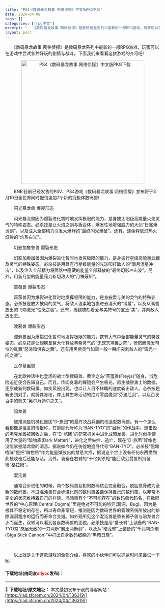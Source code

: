 ```yaml
---
title: "PS4《数码暴龙故事 网络侦探》中文版PKG下载"
date: 2024-04-08
tags: []
categories: ["rpg中文"]
excerpt: "　　《数码暴龙故事 网络侦探》是数码暴龙系列中最新的一部RPG游戏，玩家可以在游戏中尝试各种好玩的剧情与战斗。下面我们来看看这款游戏的介绍吧! 　　BNEI目前已经发售的PSV、PS4游戏《数码暴龙故事 网络侦探》宣布将于3月10日全世界同时配信追加7个新的究极体数码兽! 　　闪光暴龙兽 爆裂形态 &hellip;"
layout: post
---
```


 <p>　　《数码暴龙故事 网络侦探》是数码暴龙系列中最新的一部RPG游戏，玩家可以在游戏中尝试各种好玩的剧情与战斗。下面我们来看看这款游戏的介绍吧!</p> <p align="center"><img align="" border="0" src="https://lad.sfcrom.cn/wp-content/uploads/2024/04/20240408_66136f97c0e4a.webp" width="401" alt="PS4《数码暴龙故事 网络侦探》中文版PKG下载" /></p> <p>　　BNEI目前已经发售的PSV、PS4游戏《数码暴龙故事 网络侦探》宣布将于3月10日全世界同时配信追加7个新的究极体数码兽!</p> <p>　　闪光暴龙兽 爆裂形态</p> <p>　　闪光暴龙兽因为爆裂进化暂时地发挥极限的能力，是身披太阳级高能量火焰灵气的特殊姿态。必杀技是让火焰之剑与盾合体，爆发性地增强威力的大剑&ldquo;日冕爆炎剑&rdquo;，以及注入全部精力引发大爆炸的&ldquo;最终闪光爆破&rdquo;。还有，连续释放炽热火焰弹的&ldquo;灼热白光&rdquo;。</p> <p>　　幻影加鲁鲁兽 爆裂形态</p> <p>　　幻影加奥加兽因为爆裂进化暂时地发挥极限的能力，是身披行星级高能量武器及灵气的特殊姿态。必杀技是用具有行星级能量的光球叩打敌人的&ldquo;满月流星冲击&rdquo;，以及注入全部精力将武器中隐藏的能量全部释放的&ldquo;最终幻影冲击波&rdquo;。另外，用新月型的能量薙刀斩切敌人的&ldquo;月神薙斩&rdquo;。</p> <p>　　蔷薇兽 爆裂形态</p> <p>　　蔷薇兽因为爆裂进化暂时地发挥极限的能力，是身披爱与美的灵气的特殊姿态。必杀技是放大披风的灵气，将敌人温柔地包裹进去消灭的&ldquo;博爱&rdquo;，以及从嘴唇放出的飞吻激光&ldquo;性感之唇&rdquo;。还有，缠绕镌刻着爱与美符号的宝玉&ldquo;美&rdquo;，并向敌人放出去。</p> <p>　　渡鸦兽 爆裂形态</p> <p>　　渡鸦兽因为爆裂进化暂时地发挥极限的能力，携有大气中全部能量灵气的特殊姿态。必杀技是让翅膀呈巨大化释放黑紫灵气的&ldquo;无双天翔翼之阵&rdquo;，愤怒而激发可怕的乱舞&ldquo;怒涛暗供丧之舞&rdquo;。还有用黑紫灵气如雷一般一瞬间突刺敌人的&ldquo;雷光一闪之突&rdquo;。</p> <p>　　瓦尔基里兽</p> <p>　　在北欧神话中也登场的战士型数码兽。黄金之鸟&ldquo;芙蕾雅(Freyja)&rdquo;随身，当危险迫近便会告知自己。而且，传闻身着的耀铠会产生极光，再生战败勇士的数据，还原成新的数码蛋。如疾风般出现，也以让人目不转睛的速度斩击敌人。必杀技是斩击到对手，就将其冻结，停止其生命活动的绝对零度魔剑&ldquo;芬里厄剑&rdquo;，以及百发百中的箭矢&ldquo;奥尔万迪尔之矢&rdquo;。</p> <p>　　暗龙兽</p> <p>　　被推测是机械化旅团&ldquo;D-旅团&rdquo;的最终决战兵器的改造型数码兽。有一个怎么看都像是谣言的情报称，在排除代号称为&ldquo;BAN-TYO&rdquo;的&ldquo;目标&rdquo;的作战中，遭击毁的坦克龙兽被回收之后，在&ldquo;D-旅团&rdquo;的研究机关中进化成暗龙兽。进化时似乎使用了大量的&ldquo;暗物质(Dark Matter)&rdquo;，进化之后失控、逃亡，现在&ldquo;D-旅团&rdquo;好像也没能掌握暗龙兽的消息。据说如今仍在彷徨地追寻代号&ldquo;BAN-TYO&rdquo;。必杀技&ldquo;黑暗咆哮&rdquo;是把&ldquo;暗物质&rdquo;作为能量弹放出的禁忌大招，据说这个世上没有任何东西受到此技攻击后还能存活。另外，装备在右臂的&ldquo;十亿刺杀枪&rdquo;能匹敌公爵兽所持圣枪&ldquo;格拉姆&rdquo;。</p> <p>　　混沌兽</p> <p>　　通常合步进化的时候，两个数码兽互相的数码核会完全融合，脱胎换骨成为全新的数码兽，不过混沌兽在合步进化前的数码兽各自保持自己的数码核，以非常不完全的状态维持着自己的样貌。混沌兽有个&ldquo;不可能存在&rdquo;的数码兽代码名，在数码世界的&ldquo;中心原理(Central Dogma)&rdquo;里是绝对不可能的特异(漏洞，Bug)。因为是极其不稳定的存在，所以寿命非常短，推测是因为数码世界的管理系统所放出的排除漏洞程序的运行而寿命会变短。如外观所见这个混沌兽是番长狮子兽与暗龙兽合步而诞生，双臂可以看到各自数码兽的面貌。必杀技是用&ldquo;番长臂&rdquo;上装备的&ldquo;BAN-TYO刃&rdquo;施展无敌的一刀两断&ldquo;霸王两断剑&rdquo;，以及从&ldquo;暗龙臂&rdquo;上装备的&ldquo;千兆刺杀炮(Giga Stick Cannon)&rdquo;中打出自身数码细胞的&ldquo;黑暗日珥&rdquo;。</p> <p>&nbsp;</p> <p>　　以上就是关于这款游戏的全部介绍，喜欢的小伙伴们可以抓紧时间来尝试一下哟!</p> <p><h4>下载地址(由网友<font color="red">ollycc</font>发布)：</h4></p> 

---
📖 **下载地址/原文地址：** 本文最初发布于我的博客网站：[https://lad.sfcrom.cn/2024/04/136319/](https://lad.sfcrom.cn/2024/04/136319/)
